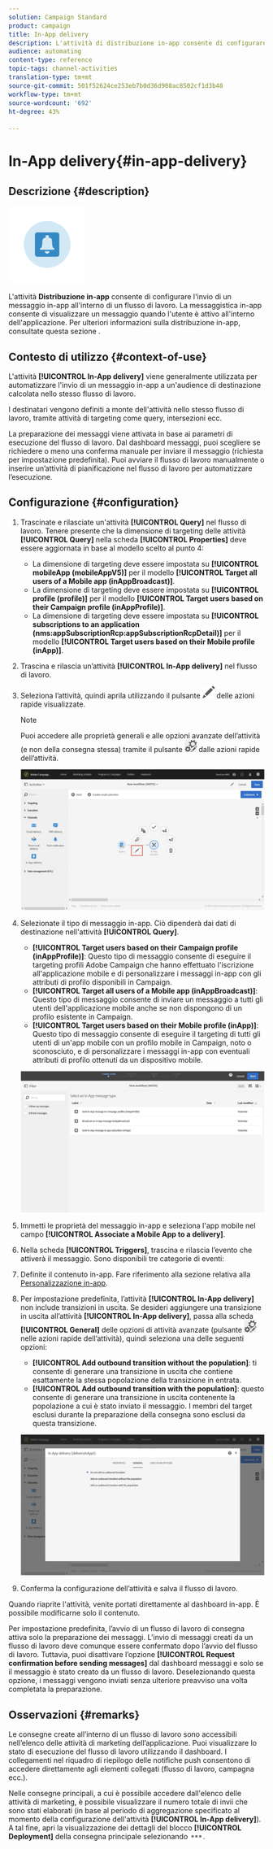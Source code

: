 ```yaml
---
solution: Campaign Standard
product: campaign
title: In-App delivery
description: L'attività di distribuzione in-app consente di configurare l'invio di un messaggio in-app all'interno di un flusso di lavoro.
audience: automating
content-type: reference
topic-tags: channel-activities
translation-type: tm+mt
source-git-commit: 501f52624ce253eb7b0d36d908ac8502cf1d3b48
workflow-type: tm+mt
source-wordcount: '692'
ht-degree: 43%

---
```



# In-App delivery{#in-app-delivery}

## Descrizione {#description}

![](assets/wkf_in_app_1.png)

L&#39;attività **Distribuzione in-app** consente di configurare l&#39;invio di un messaggio in-app all&#39;interno di un flusso di lavoro. La messaggistica in-app consente di visualizzare un messaggio quando l&#39;utente è attivo all&#39;interno dell&#39;applicazione. Per ulteriori informazioni sulla distribuzione in-app, consultate questa sezione [](../../channels/using/about-in-app-messaging.md).

## Contesto di utilizzo {#context-of-use}

L&#39;attività **[!UICONTROL In-App delivery]** viene generalmente utilizzata per automatizzare l&#39;invio di un messaggio in-app a un&#39;audience di destinazione calcolata nello stesso flusso di lavoro.

I destinatari vengono definiti a monte dell&#39;attività nello stesso flusso di lavoro, tramite attività di targeting come query, intersezioni ecc.

La preparazione dei messaggi viene attivata in base ai parametri di esecuzione del flusso di lavoro. Dal dashboard messaggi, puoi scegliere se richiedere o meno una conferma manuale per inviare il messaggio (richiesta per impostazione predefinita). Puoi avviare il flusso di lavoro manualmente o inserire un’attività di pianificazione nel flusso di lavoro per automatizzare l’esecuzione.

## Configurazione {#configuration}

1. Trascinate e rilasciate un&#39;attività **[!UICONTROL Query]** nel flusso di lavoro. Tenere presente che la dimensione di targeting delle attività **[!UICONTROL Query]** nella scheda **[!UICONTROL Properties]** deve essere aggiornata in base al modello scelto al punto 4:

   * La dimensione di targeting deve essere impostata su **[!UICONTROL mobileApp (mobileAppV5)]** per il modello **[!UICONTROL Target all users of a Mobile app (inAppBroadcast)]**.
   * La dimensione di targeting deve essere impostata su **[!UICONTROL profile (profile)]** per il modello **[!UICONTROL Target users based on their Campaign profile (inAppProfile)]**.
   * La dimensione di targeting deve essere impostata su **[!UICONTROL subscriptions to an application (nms:appSubscriptionRcp:appSubscriptionRcpDetail)]** per il modello **[!UICONTROL Target users based on their Mobile profile (inApp)]**.

1. Trascina e rilascia un’attività **[!UICONTROL In-App delivery]** nel flusso di lavoro.
1. Seleziona l’attività, quindi aprila utilizzando il pulsante ![](assets/edit_darkgrey-24px.png) delle azioni rapide visualizzate.

   >[!NOTE]
   >
   >Puoi accedere alle proprietà generali e alle opzioni avanzate dell’attività (e non della consegna stessa) tramite il pulsante ![](assets/dlv_activity_params-24px.png) dalle azioni rapide dell’attività.

   ![](assets/wkf_in_app_3.png)

1. Selezionate il tipo di messaggio in-app. Ciò dipenderà dai dati di destinazione nell&#39;attività **[!UICONTROL Query]**.

   * **[!UICONTROL Target users based on their Campaign profile (inAppProfile)]**: Questo tipo di messaggio consente di eseguire il targeting  profili Adobe Campaign che hanno effettuato l&#39;iscrizione all&#39;applicazione mobile e di personalizzare i messaggi in-app con gli attributi di profilo disponibili in Campaign.
   * **[!UICONTROL Target all users of a Mobile app (inAppBroadcast)]**: Questo tipo di messaggio consente di inviare un messaggio a tutti gli utenti dell&#39;applicazione mobile anche se non dispongono di un profilo esistente in Campaign.
   * **[!UICONTROL Target users based on their Mobile profile (inApp)]**: Questo tipo di messaggio consente di eseguire il targeting di tutti gli utenti di un&#39;app mobile con un profilo mobile in Campaign, noto o sconosciuto, e di personalizzare i messaggi in-app con eventuali attributi di profilo ottenuti da un dispositivo mobile.

   ![](assets/wkf_in_app_4.png)

1. Immetti le proprietà del messaggio in-app e seleziona l&#39;app mobile nel campo **[!UICONTROL Associate a Mobile App to a delivery]**.
1. Nella scheda **[!UICONTROL Triggers]**, trascina e rilascia l’evento che attiverà il messaggio. Sono disponibili tre categorie di eventi:
1. Definite il contenuto in-app. Fare riferimento alla sezione relativa alla [Personalizzazione in-app](../../channels/using/customizing-an-in-app-message.md).
1. Per impostazione predefinita, l’attività **[!UICONTROL In-App delivery]** non include transizioni in uscita. Se desideri aggiungere una transizione in uscita all’attività **[!UICONTROL In-App delivery]**, passa alla scheda **[!UICONTROL General]** delle opzioni di attività avanzate (pulsante ![](assets/dlv_activity_params-24px.png) nelle azioni rapide dell’attività), quindi seleziona una delle seguenti opzioni:

   * **[!UICONTROL Add outbound transition without the population]**: ti consente di generare una transizione in uscita che contiene esattamente la stessa popolazione della transizione in entrata.
   * **[!UICONTROL Add outbound transition with the population]**: questo consente di generare una transizione in uscita contenente la popolazione a cui è stato inviato il messaggio. I membri del target esclusi durante la preparazione della consegna sono esclusi da questa transizione.

   ![](assets/wkf_in_app_5.png)

1. Conferma la configurazione dell’attività e salva il flusso di lavoro.

Quando riaprite l&#39;attività, venite portati direttamente al dashboard in-app. È possibile modificarne solo il contenuto.

Per impostazione predefinita, l’avvio di un flusso di lavoro di consegna attiva solo la preparazione dei messaggi. L’invio di messaggi creati da un flusso di lavoro deve comunque essere confermato dopo l’avvio del flusso di lavoro. Tuttavia, puoi disattivare l’opzione **[!UICONTROL Request confirmation before sending messages]** dal dashboard messaggi e solo se il messaggio è stato creato da un flusso di lavoro. Deselezionando questa opzione, i messaggi vengono inviati senza ulteriore preavviso una volta completata la preparazione.

## Osservazioni {#remarks}

Le consegne create all’interno di un flusso di lavoro sono accessibili nell’elenco delle attività di marketing dell’applicazione. Puoi visualizzare lo stato di esecuzione del flusso di lavoro utilizzando il dashboard. I collegamenti nel riquadro di riepilogo delle notifiche push consentono di accedere direttamente agli elementi collegati (flusso di lavoro, campagna ecc.).

Nelle consegne principali, a cui è possibile accedere dall&#39;elenco delle attività di marketing, è possibile visualizzare il numero totale di invii che sono stati elaborati (in base al periodo di aggregazione specificato al momento della configurazione dell&#39;attività **[!UICONTROL In-App delivery]**). A tal fine, apri la visualizzazione dei dettagli del blocco **[!UICONTROL Deployment]** della consegna principale selezionando ![](assets/wkf_dlv_detail_button.png).
